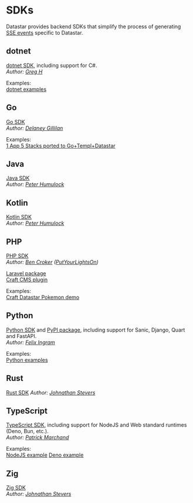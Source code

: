 # SDKs

Datastar provides backend SDKs that simplify the process of generating [SSE events](/reference/sse_events) specific to Datastar.

## dotnet

[dotnet SDK](https://github.com/starfederation/datastar/tree/main/sdk/dotnet), including support for C#.  
_Author: [Greg H](https://github.com/SpiralOSS)_

Examples:  
[dotnet examples](https://github.com/starfederation/datastar/tree/main/examples/dotnet)

## Go

[Go SDK](https://github.com/starfederation/datastar/tree/main/sdk/go)  
_Author: [Delaney Gillilan](https://github.com/delaneyj)_

Examples:  
[1 App 5 Stacks ported to Go+Templ+Datastar](https://github.com/delaneyj/1a5s-datastar)

## Java

[Java SDK](https://github.com/starfederation/datastar/blob/develop/sdk/java)  
_Author: [Peter Humulock](https://github.com/rphumulock)_


## Kotlin

[Kotlin SDK](https://github.com/starfederation/datastar/tree/main/sdk/kotlin)  
_Author: [Peter Humulock](https://github.com/MikeDepies)_

## PHP

[PHP SDK](https://github.com/starfederation/datastar-php)  
_Author: [Ben Croker](https://github.com/bencroker) ([PutYourLightsOn](https://putyourlightson.com/))_

[Laravel package](https://github.com/putyourlightson/laravel-datastar)  
[Craft CMS plugin](https://putyourlightson.com/plugins/datastar)  

Examples:  
[Craft Datastar Pokemon demo](https://github.com/khalwat/craft-datastar-pokemon-demo)

## Python

[Python SDK](https://github.com/starfederation/datastar/tree/main/sdk/python) and [PyPI package](https://pypi.org/project/datastar-py/), including support for Sanic, Django, Quart and FastAPI.  
_Author: [Felix Ingram](https://github.com/lllama)_

Examples:  
[Python examples](https://github.com/starfederation/datastar/tree/main/examples/python)

## Rust

[Rust SDK](https://github.com/starfederation/datastar/tree/main/sdk/rust)
 _Author: [Johnathan Stevers](https://github.com/jmstevers)_

## TypeScript

[TypeScript SDK](https://github.com/starfederation/datastar/tree/main/sdk/typescript), including support for NodeJS and Web standard runtimes (Deno, Bun, etc.).  
_Author: [Patrick Marchand](https://github.com/Superpat)_

Examples:  
[NodeJS example](https://github.com/starfederation/datastar/tree/main/sdk/typescript/examples/node.js)
[Deno example](https://github.com/starfederation/datastar/tree/main/sdk/typescript/examples/deno.ts)

## Zig

[Zig SDK](https://github.com/starfederation/datastar/tree/main/sdk/zig)  
 _Author: [Johnathan Stevers](https://github.com/jmstevers)_
